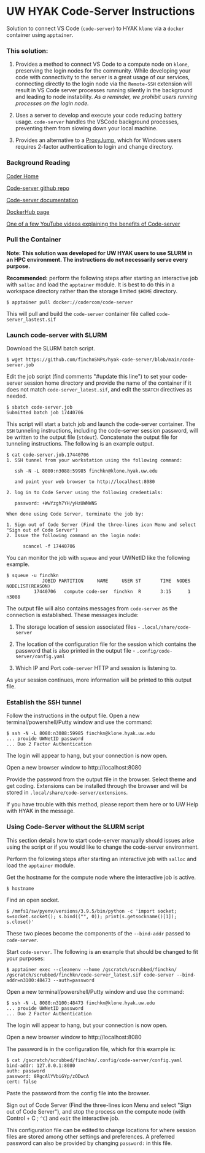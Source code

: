 # UW HYAK Code-Server Instructions

Solution to connect VS Code (`code-server`) to HYAK `klone` via a `docker` container using `apptainer`. 

### This solution: 

1. Provides a method to connect VS Code to a compute node on `klone`, preserving the login nodes for the community. While developing your code with connectivity to the server is a great usage of our services, connecting directly to the login node via the `Remote-SSH` extension will result in VS Code server processes running silently in the background and leading to node instability. *As a reminder, we prohibit users running processes on the login node.*

2. Uses a server to develop and execute your code reducing battery usage. `code-server` handles the VSCode background processes, preventing them from slowing down your local machine. 

3. Provides an alternative to a [ProxyJump](https://hyak.uw.edu/docs/hyak101/python/ssh), which for Windows users requires 2-factor authentication to login and change directory. 

### Background Reading

[Coder Home](https://coder.com/)

[Code-server github repo](https://github.com/coder/code-server)

[Code-server documentation](https://coder.com/docs/code-server/latest)

[DockerHub page](https://hub.docker.com/r/codercom/code-server)

[One of a few YouTube videos explaining the benefits of Code-server](https://www.youtube.com/watch?v=h17bHCCEcvI&pp=ygULY29kZS1zZXJ2ZXI%3D)

### Pull the Container

**Note: This solution was developed for UW HYAK users to use SLURM in an HPC environment. The instructions do not necessarily serve every purpose.** 


**Recommended:** perform the following steps after starting an interactive job with `salloc` and load the `apptainer` module. It is best to do this in a workspace directory rather than the storage limited `$HOME` directory. 

```shell terminal=true
$ apptainer pull docker://codercom/code-server
```
This will pull and build the `code-server` container file called `code-server_lastest.sif`

### Launch code-server with SLURM

Download the SLURM batch script.
```shell terminal=true
$ wget https://github.com/finchnSNPs/hyak-code-server/blob/main/code-server.job
```

Edit the job script (find comments "#update this line") to set your code-server session home directory and provide the name of the container if it does not match `code-server_latest.sif`, and edit the `SBATCH` directives as needed.  

```shell terminal=true
$ sbatch code-server.job
Submitted batch job 17440706
```
This script will start a batch job and launch the code-server container. The `SSH` tunneling instructions, including the code-server session password, will be written to the output file (`stdout`). Concatenate the output file for tunneling instructions. The following is an example output.

```shell terminal=true
$ cat code-server.job.17440706
1. SSH tunnel from your workstation using the following command:

   ssh -N -L 8080:n3088:59985 finchkn@klone.hyak.uw.edu

   and point your web browser to http://localhost:8080

2. log in to Code Server using the following credentials:

   password: +WwYzgh7YH/yHzUWNWNS

When done using Code Server, terminate the job by:

1. Sign out of Code Server (Find the three-lines icon Menu and select "Sign out of Code Server")
2. Issue the following command on the login node:

      scancel -f 17440706
```

You can monitor the job with `squeue` and your UWNetID like the following example.

```shell terminal=true
$ squeue -u finchkn
             JOBID PARTITION     NAME     USER ST       TIME  NODES NODELIST(REASON)
          17440706   compute code-ser  finchkn  R       3:15      1 n3088
```

The output file will also contains messages from `code-server` as the connection is established. These messages include:

1. The storage location of session associated files - `.local/share/code-server`

2. The location of the configuration file for the session which contains the password that is also printed in the output file - `.config/code-server/config.yaml`

3. Which IP and Port `code-server` HTTP and session is listening to. 

As your session continues, more information will be printed to this output file. 

### Establish the SSH tunnel

Follow the instructions in the output file. Open a new terminal/powershell/Putty window and use the command:
```shell terminal=true
$ ssh -N -L 8080:n3088:59985 finchkn@klone.hyak.uw.edu
... provide UWNetID password
... Duo 2 Factor Authentication
```
The login will appear to hang, but your connection is now open. 

Open a new browser window to http://localhost:8080

Provide the password from the output file in the browser. Select theme and get coding. Extensions can be installed through the browser and will be stored in `.local/share/code-server/extensions`.

If you have trouble with this method, please report them here or to UW Help with HYAK in the message. 

### Using Code-Server without the SLURM script

This section details how to start code-server manually should issues arise using the script or if you would like to change the code-server environment. 

Perform the following steps after starting an interactive job with `salloc` and load the `apptainer` module.

Get the hostname for the compute node where the interactive job is active. 

```shell terminal=true
$ hostname
```

Find an open socket.

```shell terminal=true
$ /mmfs1/sw/pyenv/versions/3.9.5/bin/python -c 'import socket; s=socket.socket(); s.bind(("", 0)); print(s.getsockname()[1]); s.close()'
```

These two pieces become the components of the `--bind-addr` passed to `code-server`.

Start `code-server`. The following is an example that should be changed to fit your purposes:

```shell terminal=true
$ apptainer exec --cleanenv --home /gscratch/scrubbed/finchkn/ /gscratch/scrubbed/finchkn/code-server_latest.sif code-server --bind-addr=n3100:48473 --auth=password
```

Open a new terminal/powershell/Putty window and use the command:
```shell terminal=true
$ ssh -N -L 8080:n3100:48473 finchkn@klone.hyak.uw.edu
... provide UWNetID password
... Duo 2 Factor Authentication
```
The login will appear to hang, but your connection is now open. 

Open a new browser window to http://localhost:8080

The password is in the configuration file, which for this example is:

```shell terminal=true
$ cat /gscratch/scrubbed/finchkn/.config/code-server/config.yaml
bind-addr: 127.0.0.1:8080
auth: password
password: 8RgcAlYVbiGYp/zODwcA
cert: false
```
Paste the password from the config file into the browser.

Sign out of Code Server (Find the three-lines icon Menu and select "Sign out of Code Server"), and stop the process on the compute node (with Control + C ; `^C`) and `exit` the interactive job. 

This configuration file can be edited to change locations for where session files are stored among other settings and preferences. A preferred password can also be provided by changing `password:` in this file. 
